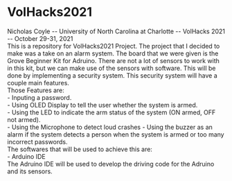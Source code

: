 # VolHacks2021
  Nicholas Coyle   --   University of North Carolina at Charlotte   --   VolHacks 2021   --   October 29-31, 2021    
  This is a repository for VolHacks2021 Project. The project that I decided to make was a take on an alarm system. The board that we were given is the Grove Beginner Kit for Adruino. There are not a lot of sensors to work with in this kit, but we can make use of the sensors with software. This will be done by implementing a security system. This security system will have a couple main features.\
  Those Features are:\
      - Inputing a password.\
      - Using OLED Display to tell the user whether the system is armed.\
      - Using the LED to indicate the arm status of the system (ON armed, OFF not armed).\
      - Using the Microphone to detect loud crashes
      - Using the buzzer as an alarm if the system detects a person when the system is armed or too many incorrect passwords.\
  The softwares that will be used to achieve this are:\
      - Arduino IDE\
  The Adruino IDE will be used to develop the driving code for the Adruino and its sensors.    
